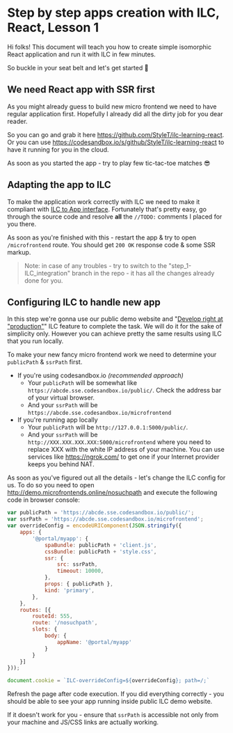 # Step by step apps creation with ILC, React, Lesson 1

Hi folks! This document will teach you how to create simple isomorphic React application and run it with ILC in few minutes.

So buckle in your seat belt and let's get started 🚀

## We need React app with SSR first

As you might already guess to build new micro frontend we need to have regular application first. 
Hopefully I already did all the dirty job for you dear reader. 

So you can go and grab it here https://github.com/StyleT/ilc-learning-react.
Or you can use https://codesandbox.io/s/github/StyleT/ilc-learning-react to have it running for you in the cloud.

As soon as you started the app - try to play few tic-tac-toe matches 😎

## Adapting the app to ILC

To make the application work correctly with ILC we need to make it compliant with [ILC to App interface](https://namecheap.github.io/ilc-sdk/pages/Pages/ilc_app_interface.html).
Fortunately that's pretty easy, go through the source code and resolve **all** the `//TODO:` comments I placed for you there.

As soon as you're finished with this - restart the app & try to open `/microfrontend` route. 
You should get `200 OK` response code & some SSR markup.

> Note: in case of any troubles - try to switch to the "step_1-ILC_integration" branch in the repo - it has all the changes already done for you.

## Configuring ILC to handle new app

In this step we're gonna use our public demo website and "[Develop right at "production"](../../develop_at_production.md)"
ILC feature to complete the task. We will do it for the sake of simplicity only. 
However you can achieve pretty the same results using ILC that you run locally.

To make your new fancy micro frontend work we need to determine your `publicPath` & `ssrPath` first.

* If you're using codesandbox.io _(recommended approach)_
    * Your `publicPath` will be somewhat like `https://abcde.sse.codesandbox.io/public/`. 
    Check the address bar of your virtual browser.
    * And your `ssrPath` will be `https://abcde.sse.codesandbox.io/microfrontend`
* If you're running app locally
    * Your `publicPath` will be `http://127.0.0.1:5000/public/`. 
    * And your `ssrPath` will be `http://XXX.XXX.XXX.XXX:5000/microfrontend` where you need to replace XXX with the white IP address of your machine.
    You can use services like https://ngrok.com/ to get one if your Internet provider keeps you behind NAT.
    
As soon as you've figured out all the details - let's change the ILC config for us. 
To do so you need to open http://demo.microfrontends.online/nosuchpath and execute the following code in browser console:

```javascript
var publicPath = 'https://abcde.sse.codesandbox.io/public/';
var ssrPath = 'https://abcde.sse.codesandbox.io/microfrontend';
var overrideConfig = encodeURIComponent(JSON.stringify({
    apps: {
        '@portal/myapp': {
            spaBundle: publicPath + 'client.js',
            cssBundle: publicPath + 'style.css',
            ssr: {
                src: ssrPath,
                timeout: 10000,
            },
            props: { publicPath },
            kind: 'primary',
        },
    },
    routes: [{
        routeId: 555,
        route: '/nosuchpath',
        slots: {
            body: {
                appName: '@portal/myapp'
            }
        }
    }]
}));

document.cookie = `ILC-overrideConfig=${overrideConfig}; path=/;`
```

Refresh the page after code execution. If you did everything correctly - you should be able to see your app running inside 
public ILC demo website.

If it doesn't work for you - ensure that `ssrPath` is accessible not only from your machine and JS/CSS links are actually
working. 
